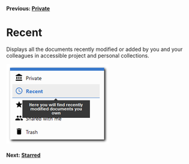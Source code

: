 #### Previous: [Private](./private.md)

# Recent 

Displays all the documents recently modified or added by you and your colleagues in accessible project and personal collections.

![Recent documents menu](img/recent-docs.png) 

#### Next: [Starred](./starred.md)